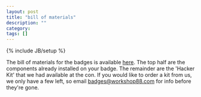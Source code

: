 ```yaml
---
layout: post
title: "bill of materials"
description: ""
category: 
tags: []
---
```

{% include JB/setup %}

The bill of materials for the badges is available [here](http://badge.workshop88.com/bom.pdf).  The top half are the components already installed on your badge.  The remainder are the 'Hacker Kit' that we had available at the con.  If you would like to order a kit from us, we only have a few left, so email badges@workshop88.com for info before they're gone.
